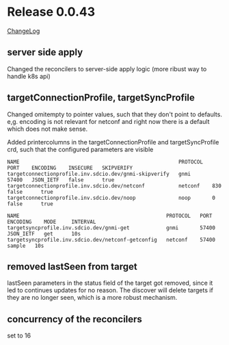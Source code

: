 # Release 0.0.43

[ChangeLog](https://github.com/sdcio/config-server/releases)

## server side apply

Changed the reconcilers to server-side apply logic (more ribust way to handle k8s api)

## targetConnectionProfile, targetSyncProfile

Changed omitempty to pointer values, such that they don't point to defaults. e,g. encoding is not relevant for netconf and right now there is a default which does not make sense.

Added printercolumns in the targetConnectionProfile and targetSyncProfile crd, such that the configured parameters are visible

```shell
NAME                                                    PROTOCOL   PORT    ENCODING    INSECURE   SKIPVERIFY
targetconnectionprofile.inv.sdcio.dev/gnmi-skipverify   gnmi       57400   JSON_IETF   false      true
targetconnectionprofile.inv.sdcio.dev/netconf           netconf    830                 false      true
targetconnectionprofile.inv.sdcio.dev/noop              noop       0                   false      true

NAME                                                PROTOCOL   PORT    ENCODING    MODE     INTERVAL
targetsyncprofile.inv.sdcio.dev/gnmi-get            gnmi       57400   JSON_IETF   get      10s
targetsyncprofile.inv.sdcio.dev/netconf-getconfig   netconf    57400               sample   10s
```

## removed lastSeen from target

lastSeen parameters in the status field of the target got removed, since it led to continues updates for no reason. The discover will delete targets if they are no longer seen, which is a more robust mechanism.

## concurrency of the reconcilers

set to 16